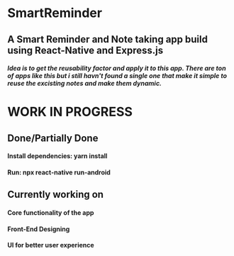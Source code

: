 # SmartReminder

## A Smart Reminder and Note taking app build using React-Native and Express.js
##### Idea is to get the reusability factor and apply it to this app. There are ton of apps like this but i still havn't found a single one that make it simple to reuse the excisting notes and make them dynamic.



# WORK IN PROGRESS

## Done/Partially Done
####  Install dependencies: yarn install
#### Run: npx react-native run-android

## Currently working on
####  Core functionality of the app
####  Front-End Designing
####  UI for better user experience 
